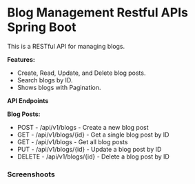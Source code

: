# Blog Management Restful APIs Spring Boot



This is a RESTful API for managing blogs.

**Features:**
* Create, Read, Update, and Delete blog posts.
* Search blogs by ID.
* Shows blogs with Pagination.


**API Endpoints**

**Blog Posts:**
* POST - /api/v1/blogs - Create a new blog post
* GET - /api/v1/blogs/{id} - Get a single blog post by ID
* GET - /api/v1/blogs - Get all blog posts
* PUT - /api/v1/blogs/{id} - Update a blog post by ID
* DELETE - /api/v1/blogs/{id} - Delete a blog post by ID


### Screenshoots
